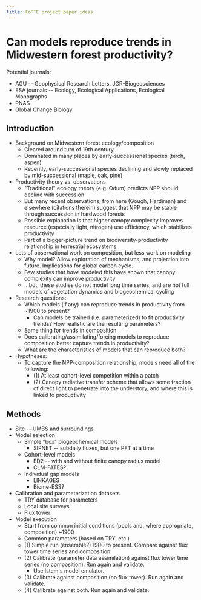 ```yaml
---
title: FoRTE project paper ideas
---
```


# Can models reproduce trends in Midwestern forest productivity?

Potential journals:

- AGU -- Geophysical Research Letters, JGR-Biogeosciences
- ESA journals -- Ecology, Ecological Applications, Ecological Monographs
- PNAS
- Global Change Biology

## Introduction

- Background on Midwestern forest ecology/composition
  - Cleared around turn of 19th century
  - Dominated in many places by early-successional species (birch, aspen)
  - Recently, early-successional species declining and slowly replaced by mid-successional (maple, oak, pine)
- Productivity theory vs. observations
  - "Traditional" ecology theory (e.g. Odum) predicts NPP should decline with succession
  - But many recent observations, from here (Gough, Hardiman) and elsewhere (citations therein) suggest that NPP may be stable through succession in hardwood forests
  - Possible explanation is that higher canopy complexity improves resource (especially light, nitrogen) use efficiency, which stabilizes productivity
  - Part of a bigger-picture trend on biodiversity-productivity relationship in terrestrial ecosystems
- Lots of observational work on composition, but less work on modeling
  - Why model? Allow exploration of mechanisms, and projection into future. Implications for global carbon cycle.
  - Few studies that _have_ modeled this have shown that canopy complexity can improve productivity 
  - ...but, these studies do not model long time series, and are not full models of vegetation dynamics and biogeochemical cycling
- Research questions:
  - Which models (if any) can reproduce trends in productivity from ~1900 to present?
	- Can models be trained (i.e. parameterized) to fit productivity trends? How realistic are the resulting parameters?
  - Same thing for trends in composition.
  - Does calibrating/assimilating/forcing models to reproduce composition better capture trends in productivity?
  - What are the characteristics of models that can reproduce both?
- Hypotheses:
  - To capture the NPP-composition relationship, models need all of the following:
    - (1) At least cohort-level competition within a patch
    - (2) Canopy radiative transfer scheme that allows some fraction of direct light to penetrate into the understory, and where this is linked to productivity

## Methods

- Site -- UMBS and surroundings
- Model selection
  - Simple "box" biogeochemical models
    - SIPNET -- subdaily fluxes, but one PFT at a time
  - Cohort-level models
    - ED2 -- with and without finite canopy radius model
	- CLM-FATES?
  - Individual gap models
    - LINKAGES
    - Biome-ESS?
- Calibration and parameterization datasets
  - TRY database for parameters
  - Local site surveys
  - Flux tower
- Model execution
  - Start from common initial conditions (pools and, where appropriate, composition) ~1900
  - Common parameters (based on TRY, etc.)
  - (1) Simple run (ensemble?) 1900 to present. Compare against flux tower time series and composition.
  - (2) Calibrate (parameter data assimilation) against flux tower time series (no composition). Run again and validate.
    - Use Istem's model emulator.
  - (3) Calibrate against composition (no flux tower). Run again and validate.
  - (4) Calibrate against both. Run again and validate.
